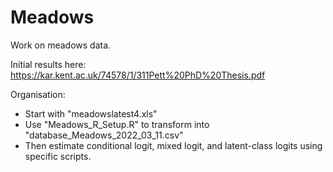 # Meadows
Work on meadows data.

Initial results here: https://kar.kent.ac.uk/74578/1/311Pett%20PhD%20Thesis.pdf

Organisation:
- Start with "meadowslatest4.xls"
- Use "Meadows_R_Setup.R" to transform into "database_Meadows_2022_03_11.csv"
- Then estimate conditional logit, mixed logit, and latent-class logits using specific scripts.
